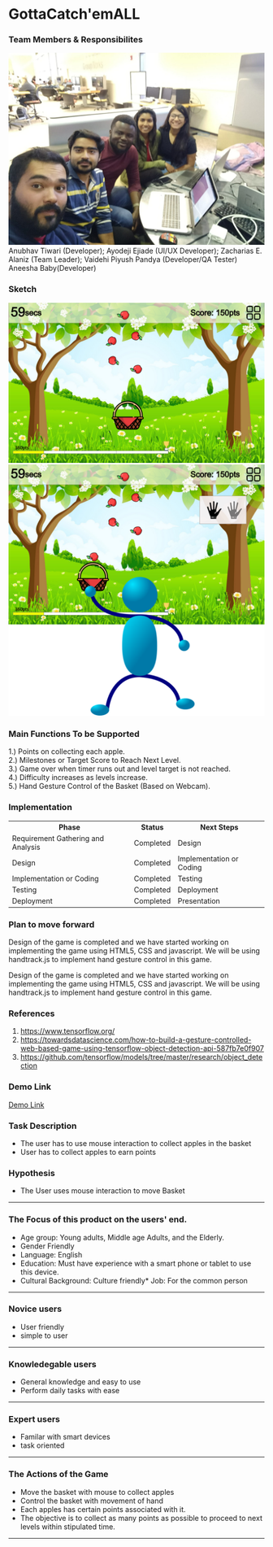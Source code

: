 # GottaCatch'emALL
### Team Members & Responsibilites
<img src = "group.13.jpg">
<caption>Anubhav Tiwari (Developer); Ayodeji Ejiade (UI/UX Developer); Zacharias E. Alaniz (Team Leader); Vaidehi Piyush Pandya (Developer/QA Tester) Aneesha Baby(Developer)</caption>


### Sketch
<img src = "p2.13.png">
<img src = "p2_2.13.png">


### Main Functions To be Supported
1.) Points on collecting each apple.<br>
2.) Milestones or Target Score to Reach Next Level.<br>
3.) Game over when timer runs out and level target is not reached.<br>
4.) Difficulty increases as levels increase.<br>
5.) Hand Gesture Control of the Basket (Based on Webcam).<br>

### Implementation
<table width="100%">
<tr>
<th>Phase</th><th>Status</th><th>Next Steps</th>
</tr>

<tr>
<td>Requirement Gathering and Analysis</td><td>Completed</td><td>Design</td>
</tr>

<tr>
<td>Design</td><td>Completed</td><td>Implementation or Coding</td>
</tr>


<tr>
<td>Implementation or Coding</td><td>Completed</td><td>Testing</td>
</tr>


<tr>
<td>Testing</td><td>Completed</td><td>Deployment</td>
</tr>

<tr>
<td>Deployment</td><td>Completed</td><td>Presentation</td>
</tr>


</table>


### Plan to move forward

Design of the game is completed and we have started working on implementing the game using HTML5, CSS and javascript. We will be using handtrack.js to implement hand gesture control in this game.

Design of the game is completed and we have started working on implementing the game using HTML5, CSS and javascript. We will be using handtrack.js to implement hand gesture control in this game.

### References
1. https://www.tensorflow.org/
2. https://towardsdatascience.com/how-to-build-a-gesture-controlled-web-based-game-using-tensorflow-object-detection-api-587fb7e0f907
3. https://github.com/tensorflow/models/tree/master/research/object_detection

### Demo Link
<a href = "https://man-on-thoughts.github.io/P2Group13/game13/">Demo Link</a>

### Task Description

- The user has to use mouse interaction to collect apples in the basket
- User has to collect apples to earn points 

### Hypothesis

- The User uses mouse interaction to move Basket
- - - -
### The Focus of this product on the users' end. 
  * Age group: Young adults, Middle age Adults, and the Elderly. 
  * Gender Friendly
  * Language: English 
  * Education: Must have experience with a smart phone or tablet to use this device.
  * Cultural Background: Culture friendly* Job: For the common person
 - - - - 
### Novice users
  * User friendly 
  * simple to user
- - - - 
### Knowledegable users 
  * General knowledge and easy to use
  * Perform daily tasks with ease
- - - -
### Expert users 
* Familar with smart devices 
* task oriented
- - - -
### The Actions of the Game
* Move the basket with mouse to collect apples
* Control the basket with movement of hand
* Each apples has certain points associated with it.
* The objective is to collect as many points as possible to proceed to next levels within stipulated time.
- - - - 
